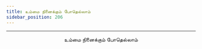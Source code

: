 ```yaml
---
title: உம்மை நினைக்கும் போதெல்லாம்
sidebar_position: 206
---
```


---
<center>
உம்மை நினைக்கும் போதெல்லாம்
</center>